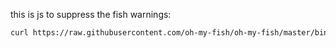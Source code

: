 this is js to suppress the fish warnings:
```bash
curl https://raw.githubusercontent.com/oh-my-fish/oh-my-fish/master/bin/install | fish
```